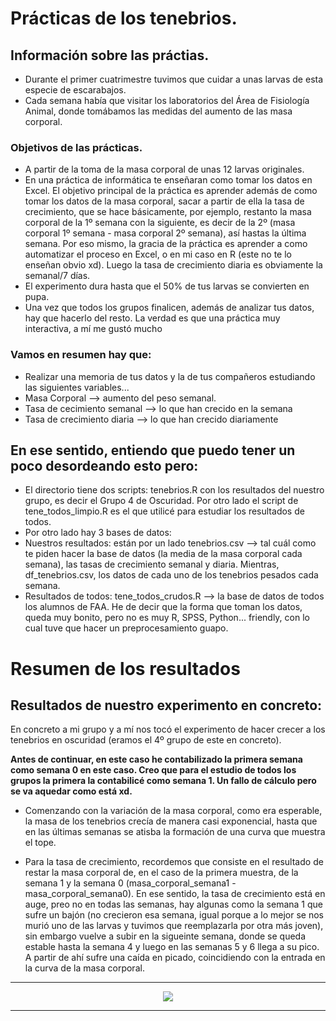 # Prácticas de los tenebrios.

## Información sobre las práctias.

* Durante el primer cuatrimestre tuvimos que cuidar a unas larvas de esta especie de escarabajos.
* Cada semana había que visitar los laboratorios del Área de Fisiología Animal, donde tomábamos las medidas del aumento de las masa corporal.

### Objetivos de las prácticas.

* A partir de la toma de la masa corporal de unas 12 larvas originales.
* En una práctica de informática te enseñaran como tomar los datos en Excel. El objetivo principal de la práctica es aprender además de como tomar los datos de la masa corporal, sacar a partir de ella la tasa de crecimiento, que se hace básicamente, por ejemplo, restanto la masa corporal de la 1º semana con la siguiente, es decir de la 2º (masa corporal 1º semana - masa corporal 2º semana), así hastas la última semana. Por eso mismo, la gracia de la práctica es aprender a como automatizar el proceso en Excel, o en mi caso en R (este no te lo enseñan obvio xd). Luego la tasa de crecimiento diaria es obviamente la semanal/7 días.
* El experimento dura hasta que el 50% de tus larvas se convierten en pupa. 
* Una vez que todos los grupos finalicen, además de analizar tus datos, hay que hacerlo del resto.
La verdad es que una práctica muy interactiva, a mí me gustó mucho

### Vamos en resumen hay que:
* Realizar una memoria de tus datos y la de tus compañeros estudiando las siguientes variables...
* Masa Corporal --> aumento del peso semanal.
* Tasa de cecimiento semanal --> lo que han crecido en la semana
* Tasa de crecimiento diaria --> lo que han crecido diariamente

## En ese sentido, entiendo que puedo tener un poco desordeando esto pero:
* El directorio tiene dos scripts: tenebrios.R con los resultados del nuestro grupo, es decir el Grupo 4 de Oscuridad. Por otro lado el script de tene_todos_limpio.R es el que utilicé para estudiar los resultados de todos.
* Por otro lado hay 3 bases de datos:
* Nuestros resultados: están por un lado tenebrios.csv --> tal cuál como te piden hacer la base de datos (la media de la masa corporal cada semana), las tasas de crecimiento semanal y diaria. Mientras, df_tenebrios.csv, los datos de cada uno de los tenebrios pesados cada semana.
* Resultados de todos: tene_todos_crudos.R --> la base de datos de todos los alumnos de FAA. He de decir que la forma que toman los datos, queda muy bonito, pero no es muy R, SPSS, Python... friendly, con lo cual tuve que hacer un preprocesamiento guapo. 

# Resumen de los resultados

## Resultados de nuestro experimento en concreto:

En concreto a mi grupo y a mí nos tocó el experimento de hacer crecer a los tenebrios en oscuridad (eramos el 4º grupo de este en concreto).

**Antes de continuar, en este caso he contabilizado la primera semana como semana 0 en este caso. Creo que para el estudio de todos los grupos la primera la contabilicé como semana 1. Un fallo de cálculo pero se va aquedar como está xd.**

* Comenzando con la variación de la masa corporal, como era esperable, la masa de los tenebrios crecía de manera casi exponencial, hasta que en las últimas semanas se atisba la formación de una curva que muestra el tope.

* Para la tasa de crecimiento, recordemos que consiste en el resultado de restar la masa corporal de, en el caso de la primera muestra, de la semana 1 y la semana 0 (masa_corporal_semana1 - masa_corporal_semana0). En ese sentido, la tasa de crecimiento está en auge, preo no en todas las semanas, hay algunas como la semana 1 que sufre un bajón (no crecieron esa semana, igual porque a lo mejor se nos murió uno de las larvas y tuvimos que reemplazarla por otra más joven), sin embargo vuelve a subir en la sigueinte semana, donde se queda estable hasta la semana 4 y luego en las semanas 5 y 6 llega a su pico. A partir de ahí sufre una caída en picado, coincidiendo con la entrada en la curva de la masa corporal.

---

<p align= "center">
  <img src= "https://github.com/Juankkar/cuarto_carrera/blob/main/FAA/tenebrios/scripts_tenebrios/graficas/Rplot05.png">
</p>

---








